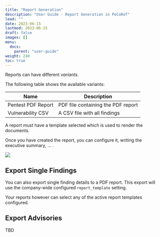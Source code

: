 ```yaml
---
title: "Report Generation"
description: "User Guide - Report Generation in PeCoReT"
lead: ""
date: 2023-06-15
lastmod: 2023-06-15
draft: false
images: []
menu:
  docs:
    parent: "user-guide"
weight: 240
toc: true
---
```


Reports can have different *variants*.

The following table shows the available variants:

| Name               | Description                        |
|--------------------|------------------------------------|
| Pentest PDF Report | PDF file containing the PDF report |
| Vulnerability CSV  | A CSV file with all findings       |

A report must have a template selected which is used to render the documents.

Once you have created the report, you can configure it, writing the executive summary, ... .

![](/attachments/docs/report-detail-view.png)

## Export Single Findings

You can also export single finding details to a PDF report.
This export will use the company-wide configured `report_template` setting.

Your reports however can select any of the active report templates configured.

## Export Advisories

TBD
